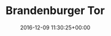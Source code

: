 ---
title:		"Brandenburger Tor"
type:		"photos"
mediatype:		"upload"
location:		"Berlin, Germany"
date:		"2016-12-09 11:30:25+00:00"
album:		"city"
filename:		"brandenburger-tor.md"
series:		"berlin"
cl_public_id:		"city/brandenburger-tor"
cl_version:		1497000221
format:		"tiff"
bytes:		5109532
width:		2158
height:		1440
colours:
- "#F9F9FA"
- "#827669"
- "#F6F7F8"
- "#806E59"
- "#DAD3CB"
- "#3C3326"
- "#7B6755"
- "#3A2E25"
- "#3B3630"
- "#F3F1F3"
- "#CDD9D4"
- "#232827"
- "#B39C80"
exposure_mode:		"Auto"
program:		"Aperture-priority AE"
aperture:		"7.1"
focal_length:		"31.0 mm"
iso:		"200"
shutter_speed:		"1/100"
metering:		"Multi-segment"
flash:		"Off, Did not fire"
white_balance:		"Custom"
colour_temp:		"5600"
has_crop:		"true"
orientation:		"Horizontal (normal)"
camera_model:		"NIKON D800"
lens_info:		"24-70mm f/2.8"
artist: "Matt Finucane"
x_resolution:		"300"
y_resolution:		"300"
---